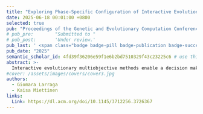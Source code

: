 ```yaml
---
title: "Exploring Phase-Specific Configuration of Interactive Evolutionary Multiobjective Optimization Methods"
date: 2025-06-18 00:01:00 +0800
selected: true
pub: "Proceedings of the Genetic and Evolutionary Computation Conference (GECCO)"
# pub_pre:        "Submitted to "
# pub_post:       'Under review.'
pub_last: ' <span class="badge badge-pill badge-publication badge-success">Best paper award</span>'
pub_date: "2025"
semantic_scholar_id: 4fd39f36206e59f1e6b2bd7510329f43c23225c6 # use this to retrieve citation count
abstract: >-
  Interactive evolutionary multiobjective methods enable a decision maker to solve optimization problems involving multiple conflicting objective functions by iteratively incorporating preference information. When applying interactive methods, two phases can often be identified: a learning phase, where a decision maker gains insights on trade-offs and identifies a region of interest based on their preferences, and a decision phase focused on fine-tuning and selecting the most preferred solution. The configuration of evolutionary operators, like selection, crossover, and mutation, heavily influences the performance of evolutionary methods. However, despite extensive research on parameter tuning, identifying optimal configurations for these operators within interactive methods while accounting for the specific goals of each phase has not been studied. This study introduces a framework for the automatic configuration of interactive methods, taking the first step toward addressing this research gap. The framework systematically identifies phase-specific optimal configurations by combining the PHI indicator with the irace automatic configuration tool. Experiments with interactive RVEA and interactive RNSGA-II on problems involving three, five, and seven objective functions reveal notable differences in optimal configurations between the learning and decision phases. These findings lay a foundation for enhancing the performance of interactive evolutionary multiobjective methods and highlight the importance of phase-specific configurations.
#cover: /assets/images/covers/cover3.jpg
authors:
  - Giomara Larraga
  - Kaisa Miettinen
links:
  Link: https://dl.acm.org/doi/10.1145/3712256.3726367
---
```

